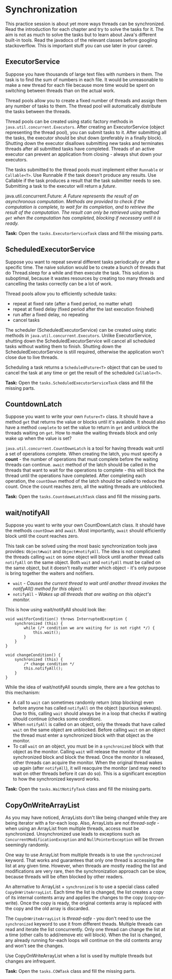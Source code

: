 # Synchronization

This practice session is about yet more ways threads can be synchronized.
Read the introduction for each chapter and try to solve the tasks for it.
The aim is not as much to solve the tasks but to learn about Java's different built-in tools.
Read the javadocs of the relevant classes before googling stackoverflow.
This is important stuff you can use later in your career.

## ExecutorService

Suppose you have thousands of large text files with numbers in them.
The task is to find the sum of numbers in each file.
It would be unreasonable to make a new thread for each file because more time would be spent on switching between threads than on the actual work.

Thread pools allow you to create a fixed number of threads and assign them any number of tasks to them.
The thread pool will automatically distribute the tasks between the threads.

Thread pools can be created using static factory methods in `java.util.concurrent.Executors`.
After creating an ExecutorService (object representing the thread pool), you can submit tasks to it.
After submitting all the tasks, the executor should be shut down (preferably in a finally block).
Shutting down the executor disallows submitting new tasks and terminates threads after all submitted tasks have completed.
Threads of an active executor can prevent an application from closing - always shut down your executors.

The tasks submitted to the thread pools must implement either `Runnable` or `Callable<T>`.
Use Runnable if the task doesn't produce any results.
Use Callable if the task produces a result that the task submitter needs to see.
Submitting a task to the executor will return a *future*.

java.util.concurrent.Future<V>:
*A Future represents the result of an asynchronous computation.
Methods are provided to check if the computation is complete, to wait for its completion, and to retrieve the result of the computation.
The result can only be retrieved using method `get` when the computation has completed, blocking if necessary until it is ready.*

**Task:** Open the `tasks.ExecutorServiceTask` class and fill the missing parts.

## ScheduledExecutorService

Suppose you want to repeat several different tasks periodically or after a specific time.
The naive solution would be to create a bunch of threads that do Thread.sleep for a while and then execute the task.
This solution is suboptimal, because it wastes resources by creating too many threads and cancelling the tasks correctly can be a lot of work.

Thread pools allow you to efficiently schedule tasks:
* repeat at fixed rate (after a fixed period, no matter what)
* repeat at fixed delay (fixed period after the last execution finished)
* run after a fixed delay, no repeating
* cancel tasks

The scheduler (ScheduledExecutorService) can be created using static methods in `java.util.concurrent.Executors`.
Unlike ExecutorService, shutting down the ScheduledExecutorService will cancel all scheduled tasks without waiting them to finish.
Shutting down the ScheduledExecutorService is still required, otherwise the application won't close due to live threads.

Scheduling a task returns a `ScheduledFuture<T>` object that can be used to cancel the task at any time or get the result of the scheduled `Callable<T>`.

**Task:** Open the `tasks.ScheduledExecutorServiceTask` class and fill the missing parts.

## CountdownLatch

Suppose you want to write your own `Future<T>` class.
It should have a method `get` that returns the value or blocks until it's available.
It should also have a method `complete` to set the value to return in `get` and unblock the threads waiting on `get`.
How to make the waiting threads block and only wake up when the value is set?

`java.util.concurrent.CountDownLatch` is a tool for having threads wait until a set of operations complete.
When creating the latch, you must specify a **count** - the number of operations that must complete before the waiting threads can continue.
`await` method of the latch should be called in the threads that want to wait for the operations to complete - this will block the thread until the operations have completed.
After completing each operation, the `countDown` method of the latch should be called to reduce the count.
Once the count reaches zero, all the waiting threads are unblocked.

**Task:** Open the `tasks.CountdownLatchTask` class and fill the missing parts.

## wait/notifyAll

Suppose you want to write your own CountDownLatch class.
It should have the methods `countDown` and `await`.
Most importantly, `await` should efficiently block until the count reaches zero.

This task can be solved using the most basic synchronization tools java provides: `Object#wait` and `Object#notifyAll`.
The idea is not complicated: the threads calling `wait` on some object will block until another thread calls `notifyAll` on the same object.
Both `wait` and `notifyAll` must be called on the same object, but it doesn't really matter which object - it's only purpose is bring together the waiters and notifiers.
* `wait` - *Causes the current thread to wait until another thread invokes the notifyAll() method for this object.*
* `notifyAll` - *Wakes up all threads that are waiting on this object's monitor.*

This is how using wait/notifyAll should look like:
```
void waitForCondition() throws InterruptedException {
    synchronized (this) {
        while (/* condition we are waiting for is not right */) {
            this.wait();
        }
    }
}

void changeCondition() {
    synchronized (this) {
        /* change condition */
        this.notifyAll();
    }
}
```

While the idea of wait/notifyAll sounds simple, there are a few gotchas to this mechanism:
* A call to `wait` can sometimes randomly return (stop blocking) even before anyone has called `notifyAll` on the object (spurious wakeups).
  Due to this, calling `wait` should always be in a loop that checks if waiting should continue (checks some condition).
* When `notifyAll` is called on an object, only the threads that have called `wait` on the same object are unblocked.
  Before calling `wait` on an object the thread must enter a synchronized block with that object as the monitor.
* To call `wait` on an object, you must be in a `synchronized` block with that object as the monitor.
  Calling `wait` will release the monitor of that synchronized block and block the thread.
  Once the monitor is released, other threads can acquire the monitor.
  When the original thread wakes up again (after `notifyAll`), it will reacquire the monitor (and may need to wait on other threads before it can do so).
  This is a significant exception to how the synchronized keyword works.

**Task:** Open the `tasks.WaitNotifyTask` class and fill the missing parts.

## CopyOnWriteArrayList

As you may have noticed, ArrayLists don't like being changed while they are being iterator with a for-each loop.
Also, ArrayLists are not *thread-safe* - when using an ArrayList from multiple threads, access must be synchronized.
Unsynchronized use leads to exceptions such as `ConcurrentModificationException` and `NullPointerException` will be thrown seemingly randomly.

One way to use ArrayList from multiple threads is to use the `synchronized` keyword.
That works and guarantees that only one thread is accessing the list at any given time.
However, when threads are mostly reading the list and modifications are very rare, then the synchronization approach can be slow, because threads will be often blocked by other readers.

An alternative to ArrayList + `synchronized` is to use a special class called `CopyOnWriteArrayList`.
Each time the list is changed, the list creates a copy of its internal contents array and applies the changes to the copy (copy-on-write).
Once the copy is ready, the original contents array is replaced with the copy and the old array is discarded.

The `CopyOnWriteArrayList` is *thread-safe* - you don't need to use the `synchronized` keyword to use it from different theads.
Multiple threads can read and iterate the list concurrently.
Only one thread can change the list at a time (other calls to add/remove etc will block).
When the list is changed, any already running for-each loops will continue on the old contents array and won't see the changes.

Use CopyOnWriteArrayList when a list is used by multiple threads but changes are infrequent.

**Task:** Open the `tasks.COWTask` class and fill the missing parts.
